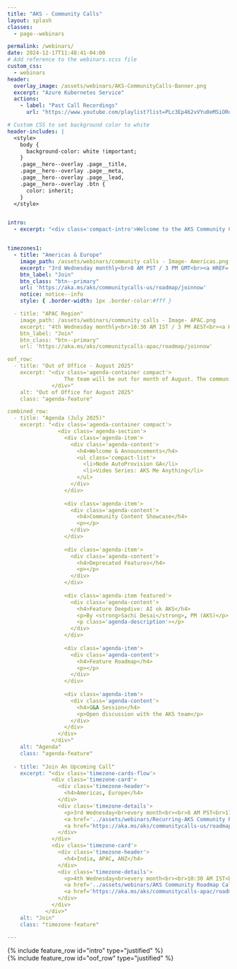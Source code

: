 ```yaml
---
title: "AKS - Community Calls"
layout: splash
classes:
  - page--webinars

permalink: /webinars/
date: 2024-12-17T11:48:41-04:00
# Add reference to the webinars.scss file
custom_css:
  - webinars
header:
  overlay_image: /assets/webinars/AKS-CommunityCalls-Banner.png
  excerpt: "Azure Kubernetes Service"
  actions:
    - label: "Past Call Recordings"
      url: "https://www.youtube.com/playlist?list=PLc3Ep462vVYu0eMSiORonzj3utqYu285z"

# Custom CSS to set background color to white
header-includes: |
  <style>
    body {
      background-color: white !important;
    }
    .page__hero--overlay .page__title,
    .page__hero--overlay .page__meta,
    .page__hero--overlay .page__lead,
    .page__hero--overlay .btn {
      color: inherit;
    }
  </style>


intro: 
  - excerpt: "<div class='compact-intro'>Welcome to the AKS Community Calls! These sessions foster direct interaction between our product teams and the AKS community. Engage with our teams, hear the latest updates, and gain insights into the product’s development. Join our monthly public calls to discuss the product roadmap, provide feedback, and learn from others’ experiences with AKS. Check out the <a href='https://github.com/orgs/Azure/projects/685/views/1' style='color:white'>public feature roadmap</a> for details on features in development, public preview, and general availability.</div>"


timezones1:
  - title: "Americas & Europe"
    image_path: /assets/webinars/community calls - Image- Americas.png
    excerpt: "3rd Wednesday monthly<br>8 AM PST / 3 PM GMT<br><a HREF='../assets/webinars/Recurring-AKS Community Roadmap Call.ics'>Add to calendar</a>"
    btn_label: "Join"
    btn_class: "btn--primary"
    url: 'https://aka.ms/aks/communitycalls-us/roadmap/joinnow'
    notice: notice--info
    style: { .border-width: 1px .border-color:#fff }

  - title: "APAC Region"
    image_path: /assets/webinars/community calls - Image- APAC.png
    excerpt: "4th Wednesday monthly<br>10:30 AM IST / 3 PM AEST<br><a HREF='../assets/webinars/AKS Community Roadmap Call-APAC.ics'>Add to calendar</a>"
    btn_label: "Join"
    btn_class: "btn--primary"
    url: 'https://aka.ms/aks/communitycalls-apac/roadmap/joinnow'

oof_row:
  - title: "Out of Office - August 2025"
    excerpt: "<div class='agenda-container compact'>
                  The team will be out for month of August. The community calls will return back to the monthly cadence starting September 2025. 
              </div>"
    alt: "Out of Office for August 2025"
    class: "agenda-feature"

combined_row:
  - title: "Agenda (July 2025)"
    excerpt: "<div class='agenda-container compact'>
                <div class='agenda-section'>
                  <div class='agenda-item'>
                    <div class='agenda-content'>
                      <h4>Welcome & Announcements</h4>
                      <ul class='compact-list'>
                        <li>Node AutoProvision GA</li>
                        <li>Video Series: AKS Me Anything</li>
                      </ul>
                    </div>
                  </div>
                  
                  <div class='agenda-item'>
                    <div class='agenda-content'>
                      <h4>Community Content Showcase</h4>
                      <p></p>
                    </div>
                  </div>
                  
                  <div class='agenda-item'>
                    <div class='agenda-content'>
                      <h4>Deprecated Features</h4>
                      <p></p>
                    </div>
                  </div>
                  
                  <div class='agenda-item featured'>
                    <div class='agenda-content'>
                      <h4>Feature Deepdive: AI ok AKS</h4>
                      <p>By <strong>Sachi Desai</strong>, PM (AKS)</p>
                      <p class='agenda-description'></p>
                    </div>
                  </div>
                  
                  <div class='agenda-item'>
                    <div class='agenda-content'>
                      <h4>Feature Roadmap</h4>
                      <p></p>
                    </div>
                  </div>
                  
                  <div class='agenda-item'>
                    <div class='agenda-content'>
                      <h4>Q&A Session</h4>
                      <p>Open discussion with the AKS team</p>
                    </div>
                  </div>
                </div>
              </div>"
    alt: "Agenda"
    class: "agenda-feature"
    
  - title: "Join An Upcoming Call"
    excerpt: "<div class='timezone-cards-flow'>
              <div class='timezone-card'>
                <div class='timezone-header'>
                  <h4>Americas, Europe</h4>
                </div>
                <div class='timezone-details'>
                  <p>3rd Wednesday<br>every month<br><br>8 AM PST<br>11 AM EST<br>3 PM GMT</p>
                  <a href='../assets/webinars/Recurring-AKS Community Roadmap Call.ics' class='calendar-link'>Add to my calendar</a>
                  <a href='https://aka.ms/aks/communitycalls-us/roadmap/joinnow' class='btn btn--primary'>Join</a>
                </div>
              </div>
              <div class='timezone-card'>
                <div class='timezone-header'>
                  <h4>India, APAC, ANZ</h4>
                </div>
                <div class='timezone-details'>
                  <p>4th Wednesday<br>every month<br><br>10:30 AM IST<br>1 PM SST<br>3 PM AEST</p>
                  <a href='../assets/webinars/AKS Community Roadmap Call-APAC.ics' class='calendar-link'>Add to my calendar</a>
                  <a href='https://aka.ms/aks/communitycalls-apac/roadmap/joinnow' class='btn btn--primary'>Join</a>
                </div>
              </div>
            </div>"
    alt: "Join"
    class: "timezone-feature"

---
```

<div class="intro-container">
  {% include feature_row id="intro" type="justified" %}
</div>

<div class="combined-row-container">
  {% include feature_row id="oof_row" type="justified" %}
</div>
